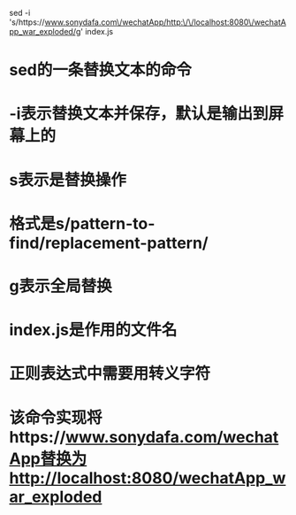 sed -i 's/https:\/\/www.sonydafa.com\/wechatApp/http:\/\/localhost:8080\/wechatApp_war_exploded/g' index.js
# sed的一条替换文本的命令
# -i表示替换文本并保存，默认是输出到屏幕上的
# s表示是替换操作
# 格式是s/pattern-to-find/replacement-pattern/
# g表示全局替换
# index.js是作用的文件名
# 正则表达式中需要用转义字符
# 该命令实现将https://www.sonydafa.com/wechatApp替换为http://localhost:8080/wechatApp_war_exploded
